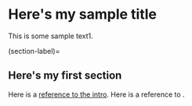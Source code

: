 # Here's my sample title

This is some sample text1.

(section-label)=
## Here's my first section

Here is a [reference to the intro](intro.md). Here is a reference to [](section-label).